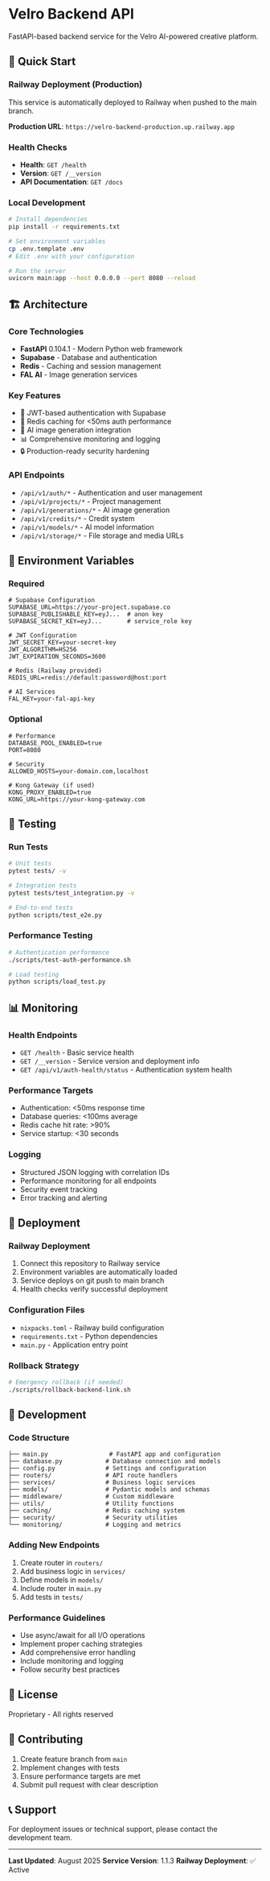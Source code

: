 # Velro Backend API

FastAPI-based backend service for the Velro AI-powered creative platform.

## 🚀 Quick Start

### Railway Deployment (Production)
This service is automatically deployed to Railway when pushed to the main branch.

**Production URL**: `https://velro-backend-production.up.railway.app`

### Health Checks
- **Health**: `GET /health`
- **Version**: `GET /__version`
- **API Documentation**: `GET /docs`

### Local Development
```bash
# Install dependencies
pip install -r requirements.txt

# Set environment variables
cp .env.template .env
# Edit .env with your configuration

# Run the server
uvicorn main:app --host 0.0.0.0 --port 8080 --reload
```

## 🏗️ Architecture

### Core Technologies
- **FastAPI** 0.104.1 - Modern Python web framework
- **Supabase** - Database and authentication
- **Redis** - Caching and session management
- **FAL AI** - Image generation services

### Key Features
- 🔐 JWT-based authentication with Supabase
- 🚀 Redis caching for <50ms auth performance
- 🎨 AI image generation integration
- 📊 Comprehensive monitoring and logging
- 🔒 Production-ready security hardening

### API Endpoints
- `/api/v1/auth/*` - Authentication and user management
- `/api/v1/projects/*` - Project management
- `/api/v1/generations/*` - AI image generation
- `/api/v1/credits/*` - Credit system
- `/api/v1/models/*` - AI model information
- `/api/v1/storage/*` - File storage and media URLs

## 🔐 Environment Variables

### Required
```env
# Supabase Configuration
SUPABASE_URL=https://your-project.supabase.co
SUPABASE_PUBLISHABLE_KEY=eyJ...  # anon key
SUPABASE_SECRET_KEY=eyJ...       # service_role key

# JWT Configuration
JWT_SECRET_KEY=your-secret-key
JWT_ALGORITHM=HS256
JWT_EXPIRATION_SECONDS=3600

# Redis (Railway provided)
REDIS_URL=redis://default:password@host:port

# AI Services
FAL_KEY=your-fal-api-key
```

### Optional
```env
# Performance
DATABASE_POOL_ENABLED=true
PORT=8080

# Security
ALLOWED_HOSTS=your-domain.com,localhost

# Kong Gateway (if used)
KONG_PROXY_ENABLED=true
KONG_URL=https://your-kong-gateway.com
```

## 🧪 Testing

### Run Tests
```bash
# Unit tests
pytest tests/ -v

# Integration tests
pytest tests/test_integration.py -v

# End-to-end tests
python scripts/test_e2e.py
```

### Performance Testing
```bash
# Authentication performance
./scripts/test-auth-performance.sh

# Load testing
python scripts/load_test.py
```

## 📊 Monitoring

### Health Endpoints
- `GET /health` - Basic service health
- `GET /__version` - Service version and deployment info
- `GET /api/v1/auth-health/status` - Authentication system health

### Performance Targets
- Authentication: <50ms response time
- Database queries: <100ms average
- Redis cache hit rate: >90%
- Service startup: <30 seconds

### Logging
- Structured JSON logging with correlation IDs
- Performance monitoring for all endpoints
- Security event tracking
- Error tracking and alerting

## 🚢 Deployment

### Railway Deployment
1. Connect this repository to Railway service
2. Environment variables are automatically loaded
3. Service deploys on git push to main branch
4. Health checks verify successful deployment

### Configuration Files
- `nixpacks.toml` - Railway build configuration
- `requirements.txt` - Python dependencies
- `main.py` - Application entry point

### Rollback Strategy
```bash
# Emergency rollback (if needed)
./scripts/rollback-backend-link.sh
```

## 🔧 Development

### Code Structure
```
├── main.py                 # FastAPI app and configuration
├── database.py            # Database connection and models
├── config.py              # Settings and configuration
├── routers/               # API route handlers
├── services/              # Business logic services
├── models/                # Pydantic models and schemas
├── middleware/            # Custom middleware
├── utils/                 # Utility functions
├── caching/               # Redis caching system
├── security/              # Security utilities
└── monitoring/            # Logging and metrics
```

### Adding New Endpoints
1. Create router in `routers/`
2. Add business logic in `services/`
3. Define models in `models/`
4. Include router in `main.py`
5. Add tests in `tests/`

### Performance Guidelines
- Use async/await for all I/O operations
- Implement proper caching strategies
- Add comprehensive error handling
- Include monitoring and logging
- Follow security best practices

## 📝 License

Proprietary - All rights reserved

## 🤝 Contributing

1. Create feature branch from `main`
2. Implement changes with tests
3. Ensure performance targets are met
4. Submit pull request with clear description

## 📞 Support

For deployment issues or technical support, please contact the development team.

---

**Last Updated**: August 2025
**Service Version**: 1.1.3
**Railway Deployment**: ✅ Active